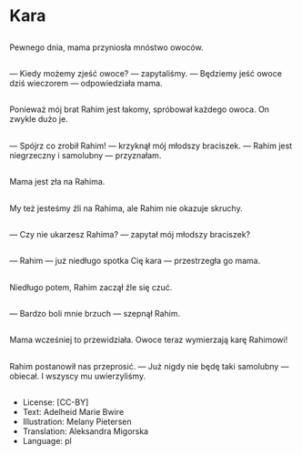 # Kara

##
Pewnego dnia, mama przyniosła mnóstwo owoców.

##
— Kiedy możemy zjeść owoce? — zapytaliśmy. — Będziemy jeść owoce dziś wieczorem — odpowiedziała mama.

##
Ponieważ mój brat Rahim jest łakomy, spróbował każdego owoca. On zwykle dużo je.

##
— Spójrz co zrobił Rahim! — krzyknął mój młodszy braciszek. — Rahim jest niegrzeczny i samolubny — przyznałam.

##
Mama jest zła na Rahima.

##
My też jesteśmy źli na Rahima, ale Rahim nie okazuje skruchy.

##
— Czy nie ukarzesz Rahima? — zapytał mój młodszy braciszek?

##
— Rahim — już niedługo spotka Cię kara — przestrzegła go mama.

##
Niedługo potem, Rahim zaczął źle się czuć.

##
— Bardzo boli mnie brzuch — szepnął Rahim.

##
Mama wcześniej to przewidziała. Owoce teraz wymierzają karę Rahimowi!

##
Rahim postanowił nas przeprosić. — Już nigdy nie będę taki samolubny — obiecał. I wszyscy mu uwierzyliśmy.

##
* License: [CC-BY]
* Text: Adelheid Marie Bwire
* Illustration: Melany Pietersen
* Translation: Aleksandra Migorska
* Language: pl
